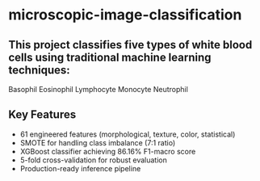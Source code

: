 # microscopic-image-classification
## This project classifies five types of white blood cells using traditional machine learning techniques:

Basophil
Eosinophil
Lymphocyte
Monocyte
Neutrophil

## Key Features

- 61 engineered features (morphological, texture, color, statistical)
- SMOTE for handling class imbalance (7:1 ratio)
- XGBoost classifier achieving 86.16% F1-macro score
- 5-fold cross-validation for robust evaluation
- Production-ready inference pipeline
